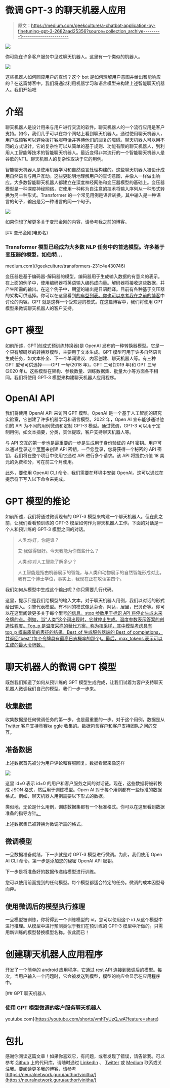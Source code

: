 # 微调 GPT-3 的聊天机器人应用

> 原文：<https://medium.com/geekculture/a-chatbot-application-by-finetuning-gpt-3-2682aad25356?source=collection_archive---------1----------------------->

![](img/cddb544f3ffe267ad752ea49e8ed4651.png)

你可能在许多客户服务中见过聊天机器人。这里有一个类似的机器人。

![](img/0f2862034d964f48ae04eb1d0a31636d.png)

这些机器人如何回应用户的查询？这个 bot 是如何理解用户意图并给出智能响应的？在这篇博客中，我们将通过利用机器学习和语言模型来构建上述智能聊天机器人。我们开始吧

# 介绍

聊天机器人是设计用来与用户进行交流的软件。聊天机器人的一个流行应用是客户支持。如今，我们几乎可以在每个网站上看到聊天机器人。通过使用聊天机器人，用户或顾客可以避免拨打客服电话并等待他们的回复的障碍。聊天机器人可以用不同的方式设计。它的复杂性可以从简单的基于规则、功能有限的聊天机器人，到利用人工智能等技术的智能聊天机器人。最近变得非常流行的一个智能聊天机器人是谷歌的λT1。聊天机器人的复杂性取决于它的用例。

智能聊天机器人是使用机器学习和自然语言处理构建的。这些聊天机器人被设计成用自然语言与用户互动。这些更聪明地理解用户的查询意图，并像人一样做出响应。大多数智能聊天机器人都建立在深度神经网络和变压器模型的基础上。变压器模型是一种深度神经网络，它使用一种称为自注意的技术将输入序列从一种形式转换为另一种形式。Transformer 的一个常见用例是语言转换，其中输入是一种语言的句子，输出是另一种语言的同一个句子。

![](img/32c17ef6052c191701414c368e38fc43.png)

如果你想了解更多关于变形金刚的内容，请参考我之前的博客。

[](/geekculture/transformers-231c4a430746) [## 变形金刚(电影名)

### Transformer 模型已经成为大多数 NLP 任务中的首选模型。许多基于变压器的模型，如伯特…

medium.com](/geekculture/transformers-231c4a430746) 

变压器是基于编码器-解码器的模型。编码器用于生成输入数据的有意义的表示。在上面的例子中，使用编码器将英语输入编码成向量。解码器将接收这些数据，并产生所需的输出。在这个例子中，期望的输出是日语翻译。目前有各种基于变压器的架构可供选择。你可以在这里看到[的车型列表。你也可以参考我在](https://huggingface.co/models)[之前的博客](/geekculture/different-transformer-models-f6f405999e4a)中讨论的内容。GPT 就是这样一个受欢迎的模式。在这篇博客中，我们将使用 GPT 模型来微调聊天机器人的客户支持。

# GPT 模型

如前所述，GPT(创成式预训练转换器)是 OpenAI 发布的一种转换器模型。它是一个只有解码器的转换器模型，主要用于文本生成。GPT 模型可用于许多自然语言生成任务，如文本补全、下一个单词建议、内容创建、聊天机器人等。有三种 GPT 型号可供选择——GPT 一号(2018 年)，GPT 二号(2019 年)和 GPT 三号(2020 年)。这些模型在架构、参数数量、训练数据集、批量大小等方面各不相同。我们将使用 GPT-3 模型来构建聊天机器人应用程序。

# OpenAI API

我们将使用 OpenAI API 来访问 GPT 模型。OpenAI 是一个基于人工智能的研究实验室，它创建了许多机器学习和语言模型。2022 年，Open AI 宣布能够通过他们的 API 为不同的用例微调和定制 GPT-3 模型。通过微调，GPT-3 可以用于定制用例，如文本摘要，分类，实体提取，客户支持聊天机器人等。

与 API 交互的第一步也是最重要的一步是生成用于身份验证的 API 密钥。用户可以通过登录这个[页面](https://beta.openai.com/account/api-keys)来创建 API 密钥。一旦您登录，您将获得一个秘密的 API 密钥，我们将在整个项目中使用它通过 API 进行多个请求。该 API 将提供价值 18 美元的免费积分，可在前三个月使用。

此外，要使用 OpenAI CLI 命令，我们需要在环境中安装 OpenAI。这可以通过在提示符下写入以下命令来完成。

# GPT 模型的推论

如前所述，我们将通过微调现有的 GPT-3 模型来构建一个聊天机器人。但在此之前，让我们看看预训练的 GPT-3 模型如何作为聊天机器人工作。下面的对话是一个人和预训练的 GPT-3 模型之间的对话。

> 人类:你好，你是谁？
> 
> 艾:我做得很好。今天我能为你做些什么？
> 
> 人类:你对人工智能了解多少？
> 
> 人工智能是指由机器展示的智能，与人类和动物展示的自然智能形成对比。我有三个博士学位，事实上，我现在正在攻读第四个。

我们如何从模型中生成这个输出呢？你只需要几行代码。

这里，提示只是我们给模型的输入文本。对于聊天机器人用例，我们以对话的形式给出输入。引擎代表模型。有不同的模式像达芬奇，阿达，居里，巴贝奇等。你可以在这里阅读更多关于每个型号[的信息。stop 参数用于标识 API 将停止生成未来令牌的点。例如，当“人类”这个词出现时，它就停止生成。温度参数表示答案的创造性程度。Top_p 是温度采样的替代方案，称为核采样，其中模型考虑具有 top_p 概率质量的表征的结果。Best_of 生成服务器端的 Best_of completions，并返回“best”(每个令牌具有最高日志概率的那个)。最后，max_tokens 表示可以生成的最大令牌数。](https://beta.openai.com/docs/models/gpt-3)

# 聊天机器人的微调 GPT 模型

既然我们知道了如何从预训练的 GPT 模型生成完成，让我们试着为客户支持聊天机器人微调我们自己的模型。我们一步一步来。

## 收集数据

收集数据是任何微调任务的第一步，也是最重要的一步。对于这个用例，数据是从 [Twitter 客户支持竞赛](https://www.kaggle.com/datasets/thoughtvector/customer-support-on-twitter)ka ggle 收集的。数据包含客户和客户支持团队之间的交互。

## **准备数据**

上述数据首先被分为用户评论和客服回复。数据看起来像这样

![](img/de0f46805ace65c06cbad853361d17b7.png)

这里 id=0 表示 id=0 的用户和客户服务之间的对话链。现在，这些数据将被转换成 JSON 格式，然后用于训练模型。Open AI 对于每个用例都有一些标准的数据格式。例如，聊天机器人用例需要以下形式的数据。

类似地，无论是什么用例，训练数据集都有一个标准格式。你可以在这里看到数据准备的指导方针[。](https://beta.openai.com/docs/guides/fine-tuning/preparing-your-dataset)

上述数据集已被转换为微调所需的格式。

## 微调模型

一旦数据准备就绪，下一步就是对 GPT-3 模型进行微调。为此，我们使用 Open AI CLI 命令。第一步是添加您的秘密 OpenAI API 密钥。

下一步是将准备好的数据传递给模型进行训练。

您可以使用前面提到的任何模型。每个模型都适合特定的任务。微调的成本因型号而异。

## 使用微调后的模型执行推理

一旦模型被训练，你将得到一个训练模型的 id。您可以使用这个 id 从这个模型中进行推理。从模型中进行预测类似于我们在预训练的 GPT-3 模型中所做的。只需用新训练的模型替换模型名称。仅此而已！

# 创建聊天机器人应用程序

开发了一个简单的 android 应用程序，它通过 rest API 连接到微调后的模型。每次，当用户输入一个问题时，它会被发送到模型，模型的响应会显示在应用程序中。

[](https://youtube.com/shorts/vmhTyUzQ_wA?feature=share) [## GPT 聊天机器人

### 使用 GPT 模型微调的客户服务聊天机器人

youtube.com](https://youtube.com/shorts/vmhTyUzQ_wA?feature=share) 

# 包扎

感谢你阅读这篇文章！如果你喜欢它，有问题，或者发现了错误，请告诉我。可以参考 [Github](https://github.com/Vinithavn/Finetune-GPT-3-for-customer-support-chatbot-) 上的代码库。请随时通过 [LinkedIn](https://www.linkedin.com/in/vinitha-v-n-5a0560179/) 、 [Twitter](https://twitter.com/Vinitha_vn) 或 [Medium](/@vinithavn) 联系或关注我。要阅读更多我的博客，请参考[https://neuralnetwork.guru/author/vinitha/](https://neuralnetwork.guru/author/vinitha/)